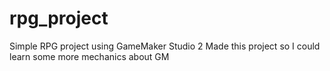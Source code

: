 # rpg_project
Simple RPG project using GameMaker Studio 2
Made this project so I could learn some more mechanics about GM
